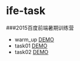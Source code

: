 # ife-task
###2015百度前端暑期训练营

* warm_up    [DEMO](http://abcwyc.sinaapp.com/ife/warm_up/)
* task01     [DEMO](http://abcwyc.sinaapp.com/ife/task01/task01.html)
* task02     [DEMO](http://abcwyc.sinaapp.com/ife/task02/)
